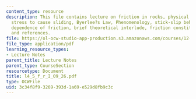 ```yaml
---
content_type: resource
description: This file contains lecture on friction in rocks, physical processes,
  stress to cause sliding, Byerlee?s Law, Phenomenology, stick-slip behavior, velocity
  dependence of friction, brief theoretical interlude, friction constitutive laws
  and references.
file: https://ol-ocw-studio-app-production.s3.amazonaws.com/courses/12-524-mechanical-properties-of-rocks-fall-2005/3c34f8f93269393d1a69e529d8fb9c3c_l4_5_f_r_I_09_26.pdf
file_type: application/pdf
learning_resource_types:
- Lecture Notes
parent_title: Lecture Notes
parent_type: CourseSection
resourcetype: Document
title: l4_5_f_r_I_09_26.pdf
type: OCWFile
uid: 3c34f8f9-3269-393d-1a69-e529d8fb9c3c
---
```


